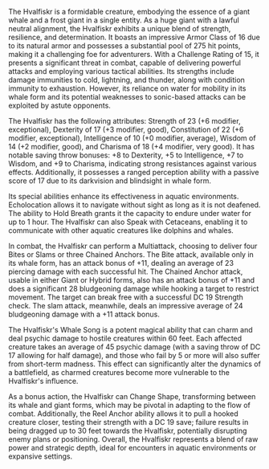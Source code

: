 The Hvalfiskr is a formidable creature, embodying the essence of a giant whale and a frost giant in a single entity. As a huge giant with a lawful neutral alignment, the Hvalfiskr exhibits a unique blend of strength, resilience, and determination. It boasts an impressive Armor Class of 16 due to its natural armor and possesses a substantial pool of 275 hit points, making it a challenging foe for adventurers. With a Challenge Rating of 15, it presents a significant threat in combat, capable of delivering powerful attacks and employing various tactical abilities. Its strengths include damage immunities to cold, lightning, and thunder, along with condition immunity to exhaustion. However, its reliance on water for mobility in its whale form and its potential weaknesses to sonic-based attacks can be exploited by astute opponents.

The Hvalfiskr has the following attributes: Strength of 23 (+6 modifier, exceptional), Dexterity of 17 (+3 modifier, good), Constitution of 22 (+6 modifier, exceptional), Intelligence of 10 (+0 modifier, average), Wisdom of 14 (+2 modifier, good), and Charisma of 18 (+4 modifier, very good). It has notable saving throw bonuses: +8 to Dexterity, +5 to Intelligence, +7 to Wisdom, and +9 to Charisma, indicating strong resistances against various effects. Additionally, it possesses a ranged perception ability with a passive score of 17 due to its darkvision and blindsight in whale form.

Its special abilities enhance its effectiveness in aquatic environments. Echolocation allows it to navigate without sight as long as it is not deafened. The ability to Hold Breath grants it the capacity to endure under water for up to 1 hour. The Hvalfiskr can also Speak with Cetaceans, enabling it to communicate with other aquatic creatures like dolphins and whales.

In combat, the Hvalfiskr can perform a Multiattack, choosing to deliver four Bites or Slams or three Chained Anchors. The Bite attack, available only in its whale form, has an attack bonus of +11, dealing an average of 23 piercing damage with each successful hit. The Chained Anchor attack, usable in either Giant or Hybrid forms, also has an attack bonus of +11 and does a significant 28 bludgeoning damage while hooking a target to restrict movement. The target can break free with a successful DC 19 Strength check. The slam attack, meanwhile, deals an impressive average of 24 bludgeoning damage with a +11 attack bonus.

The Hvalfiskr's Whale Song is a potent magical ability that can charm and deal psychic damage to hostile creatures within 60 feet. Each affected creature takes an average of 45 psychic damage (with a saving throw of DC 17 allowing for half damage), and those who fail by 5 or more will also suffer from short-term madness. This effect can significantly alter the dynamics of a battlefield, as charmed creatures become more vulnerable to the Hvalfiskr's influence.

As a bonus action, the Hvalfiskr can Change Shape, transforming between its whale and giant forms, which may be pivotal in adapting to the flow of combat. Additionally, the Reel Anchor ability allows it to pull a hooked creature closer, testing their strength with a DC 19 save; failure results in being dragged up to 30 feet towards the Hvalfiskr, potentially disrupting enemy plans or positioning. Overall, the Hvalfiskr represents a blend of raw power and strategic depth, ideal for encounters in aquatic environments or expansive settings.